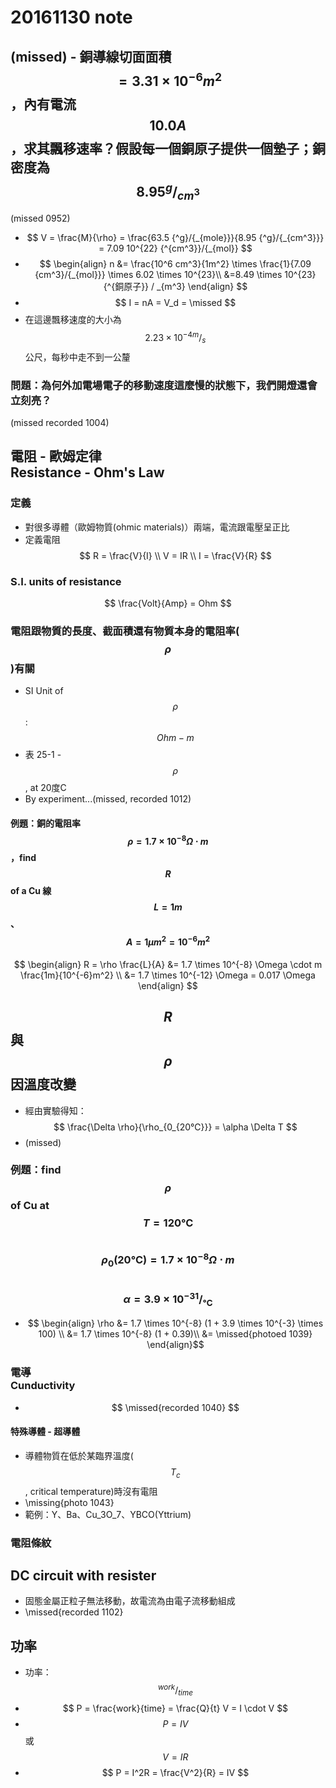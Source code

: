 # 20161130 note
## (missed) -  銅導線切面面積$$ =  3.31 \times 10^{-6} m^2 $$，內有電流$$ 10.0A $$，求其飄移速率？假設每一個銅原子提供一個墊子；銅密度為 $$ 8.95 {^g}/_{cm^3} $$
(missed 0952)

* $$ V = \frac{M}{\rho} = \frac{63.5 {^g}/{_{mole}}}{8.95 {^g}/{_{cm^3}}} = 7.09 10^{22} {^{cm^3}}/{_{mol}} $$
* $$ \begin{align}
n &= \frac{10^6 cm^3}{1m^2} \times \frac{1}{7.09 {cm^3}/{_{mol}}} \times 6.02 \times 10^{23}\\
&=8.49 \times 10^{23} {^{銅原子}} / _{m^3}
\end{align} $$
* $$ I = nA = V_d = \missed $$
* 在這邊飄移速度的大小為 $$ 2.23 \times 10^{-4} {^m}/{_s}$$ 公尺，每秒中走不到一公釐

### 問題：為何外加電場電子的移動速度這麼慢的狀態下，我們開燈還會立刻亮？
(missed recorded 1004)

## 電阻 - 歐姆定律<br>Resistance - Ohm's Law
### 定義
* 對很多導體（歐姆物質(ohmic materials)）兩端，電流跟電壓呈正比
* 定義電阻  
$$ 
R = \frac{V}{I} \\
V = IR \\
I = \frac{V}{R}
$$

### S.I. units of resistance
$$
\frac{Volt}{Amp} = Ohm
$$

### 電阻跟物質的長度、截面積還有物質本身的電阻率($$\rho$$)有關
* SI Unit of $$ \rho $$: $$ Ohm-m $$
* 表 25-1 - $$ \rho $$, at 20度C
* By experiment...(missed, recorded 1012)

#### 例題：銅的電阻率 $$ \rho = 1.7 \times 10^{-8} \Omega \cdot m $$，find $$ R $$ of a Cu 線 $$ L = 1m $$、$$ A = 1 \mu m^2 = 10^{-6}m^2 $$
$$ \begin{align} 
R = \rho \frac{L}{A} &= 1.7 \times 10^{-8} \Omega \cdot m \frac{1m}{10^{-6}m^2} \\
&= 1.7 \times 10^{-12} \Omega = 0.017 \Omega
\end{align}
$$

## $$ R $$ 與 $$ \rho $$ 因溫度改變
* 經由實驗得知： $$ \frac{\Delta \rho}{\rho_{0_{20℃}}} = \alpha \Delta T $$
* (missed)

### 例題：find $$ \rho $$ of Cu at $$ T = 120℃ $$<br>$$\rho_0 (20℃) = 1.7 \times 10^{-8} \Omega \cdot m$$<br>$$\alpha = 3.9 \times 10^{-3} {^1}/{_℃}$$
* $$ \begin{align}
\rho &= 1.7 \times 10^{-8} (1 + 3.9 \times 10^{-3} \times 100) \\
&= 1.7 \times 10^{-8} (1 + 0.39)\\
&= \missed{photoed 1039} 
\end{align}$$

### 電導<br>Cunductivity
* $$ \missed{recorded 1040} $$

#### 特殊導體 - 超導體
* 導體物質在低於某臨界溫度($$ T_c $$, critical temperature)時沒有電阻
* \missing{photo 1043}
* 範例：Y、Ba、Cu_3O_7、YBCO(Yttrium)

### 電阻條紋

## DC circuit with resister
* 固態金屬正粒子無法移動，故電流為由電子流移動組成
* \missed{recorded 1102}

## 功率
* 功率：$$ {^{work}/_{time}} $$
* $$ P = \frac{work}{time} = \frac{Q}{t} V = I \cdot V $$
* $$ P = IV $$ 或 $$ V = IR $$
* $$ P = I^2R = \frac{V^2}{R} = IV $$